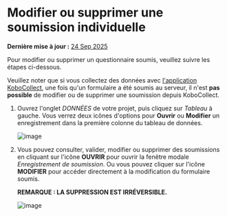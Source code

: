 # Modifier ou supprimer une soumission individuelle
**Dernière mise à jour :** <a href="https://github.com/kobotoolbox/docs/blob/f589f03c4b5a79d431edbeaa09ac5f3141431cc4/source/howto_edit_single_submissions.md" class="reference">24 Sep 2025</a>

Pour modifier ou supprimer un questionnaire soumis, veuillez suivre les étapes ci-dessous.

Veuillez noter que si vous collectez des données avec [l'application KoboCollect](data_collection_kobocollect.md), une fois qu'un formulaire a été soumis au serveur, il n'est **pas possible** de modifier ou de supprimer une soumission depuis KoboCollect.

1. Ouvrez l'onglet _DONNÉES_ de votre projet, puis cliquez sur _Tableau_ à gauche.
   Vous verrez deux icônes d'options pour **Ouvrir** ou **Modifier** un enregistrement dans la
   première colonne du tableau de données.

    ![image](/images/howto_edit_single_submissions/data.jpg)

2. Vous pouvez consulter, valider, modifier ou supprimer des soumissions en cliquant sur l'icône **OUVRIR**
   pour ouvrir la fenêtre modale _Enregistrement de soumission_. Ou vous pouvez cliquer sur l'icône **MODIFIER**
   pour accéder directement à la modification du formulaire soumis.

    **REMARQUE : LA SUPPRESSION EST IRRÉVERSIBLE.**

    ![image](/images/howto_edit_single_submissions/edit.jpg)